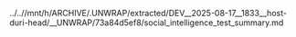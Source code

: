 ../..//mnt/h/ARCHIVE/.UNWRAP/extracted/DEV__2025-08-17__1833__host-duri-head/__UNWRAP/73a84d5ef8/social_intelligence_test_summary.md